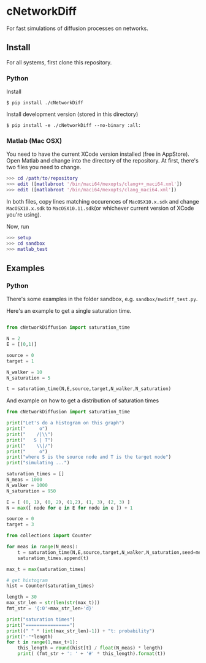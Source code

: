 # cNetworkDiff

For fast simulations of diffusion processes on networks.

## Install

For all systems, first clone this repository.

### Python

Install

    $ pip install ./cNetworkDiff

Install development version (stored in this directory)

    $ pip install -e ./cNetworkDiff --no-binary :all:


### Matlab (Mac OSX)

You need to have the current XCode version installed (free in AppStore). Open Matlab and change into the directory of the repository. At first, there's two files you need to change.

```matlab
>>> cd /path/to/repository
>>> edit ([matlabroot '/bin/maci64/mexopts/clang++_maci64.xml'])
>>> edit ([matlabroot '/bin/maci64/mexopts/clang_maci64.xml'])
```

In both files, copy lines matching occurences of `MacOSX10.x.sdk` and change `MacOSX10.x.sdk` to `MacOSX10.11.sdk`(or whichever current version of XCode you're using).

Now, run


```matlab
>>> setup
>>> cd sandbox
>>> matlab_test
```

## Examples

### Python

There's some examples in the folder sandbox, e.g. `sandbox/nwdiff_test.py`. 

Here's an example to get a single saturation time.


```python

from cNetworkDiffusion import saturation_time

N = 2
E = [(0,1)]

source = 0
target = 1

N_walker = 10
N_saturation = 5

t = saturation_time(N,E,source,target,N_walker,N_saturation)
```

And example on how to get a distribution of saturation times

```python
from cNetworkDiffusion import saturation_time

print("Let's do a histogram on this graph")
print("     o")
print("    /|\\")
print("   S | T")
print("    \\|/")
print("     o")
print("where S is the source node and T is the target node")
print("simulating ...")

saturation_times = []
N_meas = 1000
N_walker = 1000
N_saturation = 950

E = [ (0, 1), (0, 2), (1,2), (1, 3), (2, 3) ]
N = max([ node for e in E for node in e ]) + 1

source = 0
target = 3

from collections import Counter

for meas in range(N_meas):
    t = saturation_time(N,E,source,target,N_walker,N_saturation,seed=meas)    
    saturation_times.append(t)

max_t = max(saturation_times)

# get histogram
hist = Counter(saturation_times)

length = 30
max_str_len = str(len(str(max_t)))
fmt_str = '{:0'+max_str_len+'d}'

print("saturation times")
print("================")
print((" " * (int(max_str_len)-1)) + "t: probability")
print("-"*length)
for t in range(1,max_t+1):
    this_length = round(hist[t] / float(N_meas) * length)
    print( (fmt_str + ': ' + '#' * this_length).format(t))
```
